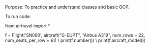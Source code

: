 Purpose: To practice and understand classes and basic OOP.

To run code: 

from airtravel import *

f = Flight('SN060', aircraft("G-EUPT", "Airbus A319", num_rows = 22, num_seats_per_row = 6)) \ 
print(f.number())  \ 
print(f.aircraft_model())
